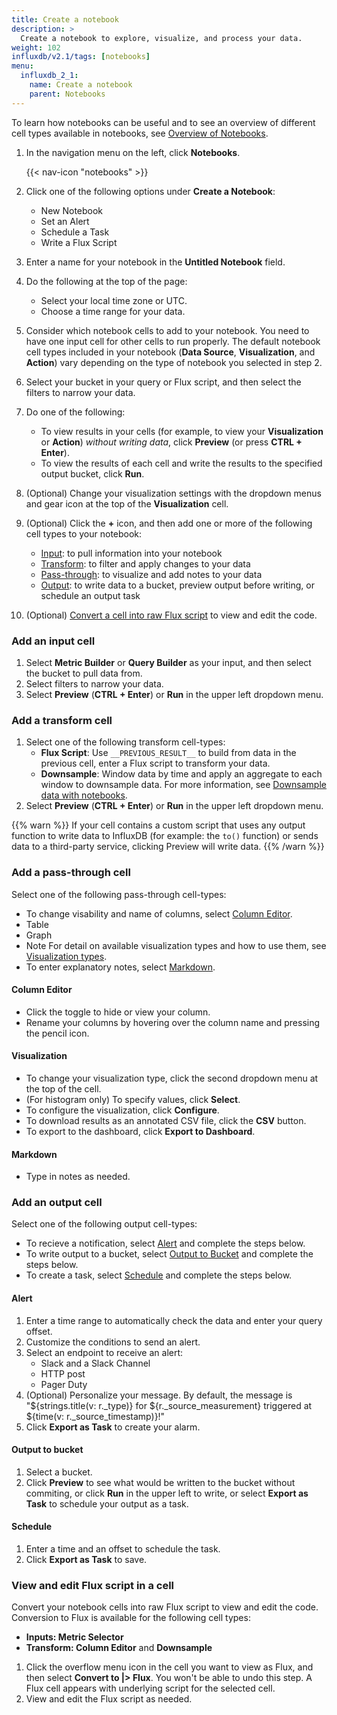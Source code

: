 ```yaml
---
title: Create a notebook
description: >
  Create a notebook to explore, visualize, and process your data.
weight: 102
influxdb/v2.1/tags: [notebooks]
menu:
  influxdb_2_1:
    name: Create a notebook
    parent: Notebooks
---
```

To learn how notebooks can be useful and to see an overview of different cell types available in notebooks, see [Overview of Notebooks](/influxdb/v2.1/notebooks/overview/).

1. In the navigation menu on the left, click **Notebooks**.

    {{< nav-icon "notebooks" >}}
2. Click one of the following options under **Create a Notebook**:
    - New Notebook
    - Set an Alert
    - Schedule a Task
    - Write a Flux Script
3.  Enter a name for your notebook in the **Untitled Notebook** field. 
3. Do the following at the top of the page:
   - Select your local time zone or UTC.
   - Choose a time range for your data.
4. Consider which notebook cells to add to your notebook. You need to have one input cell for other cells to run properly. The default notebook cell types included in your notebook (**Data Source**, **Visualization**, and **Action**) vary depending on the type of notebook you selected in step 2. 
5. Select your bucket in your query or Flux script, and then select the filters to narrow your data.
6. Do one of the following:
    - To view results in your cells (for example, to view your **Visualization** or **Action**) *without writing data*, click **Preview** (or press **CTRL + Enter**).
    - To view the results of each cell and write the results to the specified output bucket, click **Run**.
7. (Optional) Change your visualization settings with the dropdown menus and gear icon at the top of the **Visualization** cell.
8. (Optional) Click the **+** icon, and then add one or more of the following cell types to your notebook:

    - [Input](#add-an-input-cell): to pull information into your notebook
    - [Transform](#add-a-transform-cell): to filter and apply changes to your data
    - [Pass-through](#add-a-pass-through-cell): to visualize and add notes to your data
    - [Output](#add-an-output-cell): to write data to a bucket, preview output before writing, or schedule an output task
9. (Optional) [Convert a cell into raw Flux script](#view-and-edit-flux-script-in-a-cell) to view and edit the code.

### Add an input cell

1. Select **Metric Builder** or **Query Builder** as your input, and then select the bucket to pull data from.
2. Select filters to narrow your data.
3. Select **Preview** (**CTRL + Enter**) or **Run** in the upper left dropdown menu.

### Add a transform cell

1. Select one of the following transform cell-types:
    - **Flux Script**: Use `__PREVIOUS_RESULT__` to build from data in the previous cell, enter a Flux script to transform your data.
    - **Downsample**: Window data by time and apply an aggregate to each window to downsample data. For more information, see [Downsample data with notebooks](/influxdb/v2.1/notebooks/downsample/).
2. Select **Preview** (**CTRL + Enter**) or **Run** in the upper left dropdown menu.

{{% warn %}}
If your cell contains a custom script that uses any output function to write data to InfluxDB (for example: the `to()` function) or sends data to a third-party service, clicking Preview will write data.
{{% /warn %}}

### Add a pass-through cell

Select one of the following pass-through cell-types:

- To change visability and name of columns, select [Column Editor](#column-editor).
- Table
- Graph
- Note
For detail on available visualization types and how to use them, see [Visualization types](/influxdb/cloud/visualize-data/visualization-types/).
- To enter explanatory notes, select [Markdown](#markdown).

#### Column Editor  

- Click the toggle to hide or view your column.
- Rename your columns by hovering over the column name and pressing the pencil icon.

#### Visualization

- To change your visualization type, click the second dropdown menu at the top of the cell.
- (For histogram only) To specify values, click **Select**.
- To configure the visualization, click **Configure**.
- To download results as an annotated CSV file, click the **CSV** button.
- To export to the dashboard, click **Export to Dashboard**.  

#### Markdown

- Type in notes as needed.

### Add an output cell

Select one of the following output cell-types:

- To recieve a notification, select [Alert](#alert) and complete the steps below.
- To write output to a bucket, select [Output to Bucket](#output-to-bucket) and complete the steps below.
- To create a task, select [Schedule](#schedule) and complete the steps below.

#### Alert

1. Enter a time range to automatically check the data and enter your query offset.
2. Customize the conditions to send an alert.
3. Select an endpoint to receive an alert:
   - Slack and a Slack Channel
   - HTTP post
   - Pager Duty
4. (Optional) Personalize your message. By default, the message is "${strings.title(v: r._type)} for ${r._source_measurement} triggered at ${time(v: r._source_timestamp)}!"
5. Click **Export as Task** to create your alarm.

#### Output to bucket

1. Select a bucket.
2. Click **Preview** to see what would be written to the bucket without commiting, or click **Run** in the upper left to write, or select **Export as Task** to schedule your output as a task.

#### Schedule

1. Enter a time and an offset to schedule the task.
2. Click **Export as Task** to save.

### View and edit Flux script in a cell
Convert your notebook cells into raw Flux script to view and edit the code. Conversion to Flux is available for the following cell types:
  - **Inputs: Metric Selector**
  - **Transform: Column Editor** and **Downsample**

1. Click the overflow menu icon in the cell you want to view as Flux, and then select **Convert to |> Flux**. You won't be able to undo this step.
    A Flux cell appears with underlying script for the selected cell.
3. View and edit the Flux script as needed.
